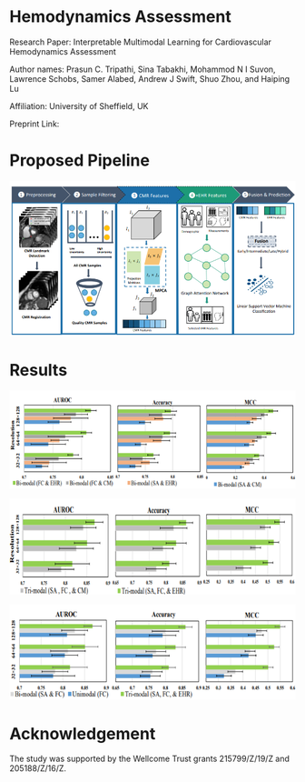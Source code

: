 # Hemodynamics Assessment

Research Paper: Interpretable Multimodal Learning for Cardiovascular Hemodynamics Assessment


Author names: Prasun C. Tripathi, Sina Tabakhi, Mohammod N I Suvon, Lawrence Schobs, Samer Alabed, Andrew J Swift, Shuo Zhou, and Haiping Lu


Affiliation: University of Sheffield, UK

Preprint Link: 

# Proposed Pipeline
![](images/i2.png)

# Results
![](images/i3.png)

![](images/i4.png)

![](images/i5.png)

# Acknowledgement
The study was supported by the Wellcome Trust grants 215799/Z/19/Z and 205188/Z/16/Z.
